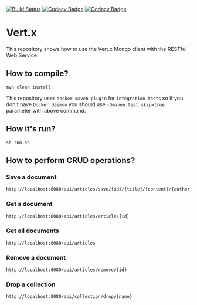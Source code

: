 [![Build Status](https://travis-ci.org/hakdogan/Vert.x.svg?branch=master)](https://travis-ci.org/hakdogan/Vert.x)
[![Codacy Badge](https://api.codacy.com/project/badge/Grade/5e7c0a2c146e4571865071dc609c87de)](https://www.codacy.com/app/hakdogan/Vert.x?utm_source=github.com&amp;utm_medium=referral&amp;utm_content=hakdogan/Vert.x&amp;utm_campaign=Badge_Grade)
[![Codacy Badge](https://api.codacy.com/project/badge/Coverage/5e7c0a2c146e4571865071dc609c87de)](https://www.codacy.com/app/hakdogan/Vert.x?utm_source=github.com&utm_medium=referral&utm_content=hakdogan/Vert.x&utm_campaign=Badge_Coverage)

# Vert.x
This repository shows how to use the Vert.x Mongo client with the RESTful Web Service.

## How to compile?
```
mvn clean install
```
This repository uses `docker-maven-plugin` for `integration tests` so if you don't have `Docker daemon` you should use `-Dmaven.test.skip=true` parameter with above command.


## How it's run?
```
sh run.sh
```

## How to perform CRUD operations?

### Save a document
```
http://localhost:8080/api/articles/save/{id}/{title}/{content}/{author}
```

### Get a document
```
http://localhost:8080/api/articles/article/{id}
```

### Get all documents
```
http://localhost:8080/api/articles
```

### Remove a document
```
http://localhost:8080/api/articles/remove/{id}
```

### Drop a collection
```
http://localhost:8080/api/collection/drop/{name}
```